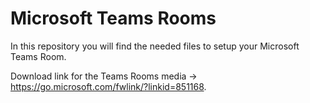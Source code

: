 # Microsoft Teams Rooms

In this repository you will find the needed files to setup your Microsoft Teams Room.

Download link for the Teams Rooms media -> https://go.microsoft.com/fwlink/?linkid=851168.
